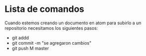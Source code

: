 # Lista de comandos

Cuando estemos creando un documento en atom para subirlo a un repositorio necesitamos los siguientes pasos:

* git addd
* git commit -m "se agregaron cambios"
* git push M master 
